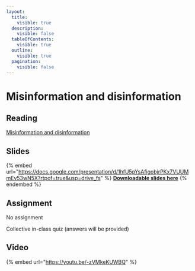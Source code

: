 ```yaml
---
layout:
  title:
    visible: true
  description:
    visible: false
  tableOfContents:
    visible: true
  outline:
    visible: true
  pagination:
    visible: false
---
```


# Misinformation and disinformation

## Reading

[Misinformation and disinformation](https://drive.google.com/file/d/1k618rFqhYSQBUYm-9ww5rufnGuKkkn0p/view?usp=sharing)

## Slides

{% embed url="https://docs.google.com/presentation/d/1hfU5pYsAfigobjrPKx7VUUMmEv53wN5X?rtpof=true&usp=drive_fs" %}
[**Downloadable slides here**](https://docs.google.com/presentation/d/1hfU5pYsAfigobjrPKx7VUUMmEv53wN5X?rtpof=true\&usp=drive\_fs)
{% endembed %}

## Assignment

No assignment

Collective in-class quiz (answers will be provided)

## Video

{% embed url="https://youtu.be/-zVMkeKUWBQ" %}

